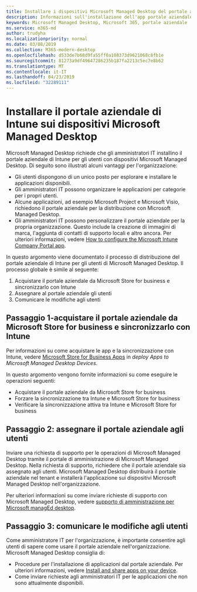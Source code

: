 ```yaml
---
title: Installare i dispositivi Microsoft Managed Desktop del portale aziendale di Intune
description: Informazioni sull'installazione dell'app portale aziendale nei dispositivi Microsoft Managed Desktop
keywords: Microsoft Managed Desktop, Microsoft 365, portale aziendale
ms.service: m365-md
author: trudyha
ms.localizationpriority: normal
ms.date: 03/08/2019
ms.collection: M365-modern-desktop
ms.openlocfilehash: d533de7b68d9fa55ff0a108373d9621068c8fb1e
ms.sourcegitcommit: 81273a9df49647286235b187fa2213c5ec7e8b62
ms.translationtype: MT
ms.contentlocale: it-IT
ms.lasthandoff: 04/23/2019
ms.locfileid: "32289111"
---
```

# <a name="install-intune-company-portal-on-microsoft-managed-desktop-devices"></a>Installare il portale aziendale di Intune sui dispositivi Microsoft Managed Desktop

Microsoft Managed Desktop richiede che gli amministratori IT installino il portale aziendale di Intune per gli utenti con dispositivi Microsoft Managed Desktop. Di seguito sono illustrati alcuni vantaggi per l'organizzazione:
- Gli utenti dispongono di un unico posto per esplorare e installare le applicazioni disponibili. 
- Gli amministratori IT possono organizzare le applicazioni per categorie per i propri utenti.  
- Alcune applicazioni, ad esempio Microsoft Project e Microsoft Visio, richiedono il portale aziendale per la distribuzione con Microsoft Managed Desktop.
- Gli amministratori IT possono personalizzare il portale aziendale per la propria organizzazione. Questo include la creazione di immagini di marca, l'aggiunta di contatti di supporto locali e altro ancora. Per ulteriori informazioni, vedere [How to configure the Microsoft Intune Company Portal app](https://docs.microsoft.com/intune/company-portal-app).   

In questo argomento viene documentato il processo di distribuzione del portale aziendale di Intune per gli utenti di Microsoft Managed Desktop. Il processo globale è simile al seguente:
1. Acquistare il portale aziendale da Microsoft Store for business e sincronizzarlo con Intune
2. Assegnare al portale aziendale gli utenti
3. Comunicare le modifiche agli utenti

## <a name="step-1---purchase-company-portal-from-microsoft-store-for-business-and-sync-with-intune"></a>Passaggio 1-acquistare il portale aziendale da Microsoft Store for business e sincronizzarlo con Intune
Per informazioni su come acquistare le app e la sincronizzazione con Intune, vedere [Microsoft Store for Business Apps](deploy-apps.md#msfb-apps) in *deploy Apps to Microsoft Managed Desktop Devices*.

In questo argomento vengono fornite informazioni su come eseguire le operazioni seguenti: 
- Acquistare il portale aziendale da Microsoft Store for business 
- Forzare la sincronizzazione tra Intune e Microsoft Store for business
- Verificare la sincronizzazione attiva tra Intune e Microsoft Store for business 

## <a name="step-2---assign-company-portal-to-your-users"></a>Passaggio 2: assegnare il portale aziendale agli utenti
Inviare una richiesta di supporto per le operazioni di Microsoft Managed Desktop tramite il portale di amministrazione di Microsoft Managed Desktop. Nella richiesta di supporto, richiedere che il portale aziendale sia assegnato agli utenti. Microsoft Managed Desktop distribuirà il portale aziendale nel tenant e installerà l'applicazione sui dispositivi Microsoft Managed Desktop nell'organizzazione.

Per ulteriori informazioni su come inviare richieste di supporto con Microsoft Managed Desktop, vedere [supporto di amministrazione per Microsoft managEd desktop](../working-with-managed-desktop/admin-support.md).

## <a name="step-3---communicate-change-to-your-users"></a>Passaggio 3: comunicare le modifiche agli utenti
Come amministratore IT per l'organizzazione, è importante consentire agli utenti di sapere come usare il portale aziendale nell'organizzazione. Microsoft Managed Desktop consiglia di:
- Procedure per l'installazione di applicazioni dal portale aziendale. Per ulteriori informazioni, vedere [Install and share apps on your device](https://docs.microsoft.com/intune-user-help/install-apps-cpapp-windows).
- Come inviare richieste agli amministratori IT per le applicazioni che non sono attualmente disponibili.